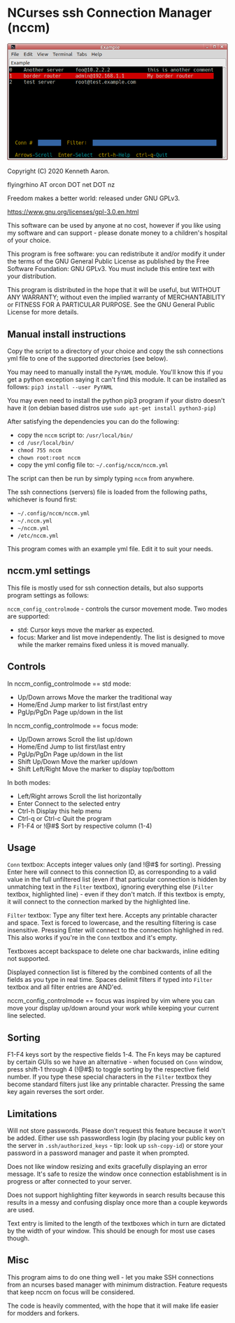 
NCurses ssh Connection Manager (nccm)
=====================================

![](images/program_screenshot.png)

Copyright (C) 2020 Kenneth Aaron.

flyingrhino AT orcon DOT net DOT nz

Freedom makes a better world: released under GNU GPLv3.

https://www.gnu.org/licenses/gpl-3.0.en.html

This software can be used by anyone at no cost, however
if you like using my software and can support - please
donate money to a children's hospital of your choice.

This program is free software: you can redistribute it
and/or modify it under the terms of the GNU General Public
License as published by the Free Software Foundation:
GNU GPLv3. You must include this entire text with your
distribution.

This program is distributed in the hope that it will be
useful, but WITHOUT ANY WARRANTY; without even the implied
warranty of MERCHANTABILITY or FITNESS FOR A PARTICULAR
PURPOSE.
See the GNU General Public License for more details.


Manual install instructions
---------------------------

Copy the script to a directory of your choice and copy
the ssh connections yml file to one of the supported
directories (see below).

You may need to manually install the `PyYAML` module.
You'll know this if you get a python exception saying
it can't find this module. It can be installed as follows:
  `pip3 install --user PyYAML`

You may even need to install the python pip3 program if
your distro doesn't have it (on debian based distros use
`sudo apt-get install python3-pip`)

After satisfying the dependencies you can do the following:
- copy the `nccm` script to: `/usr/local/bin/`
- `cd /usr/local/bin/`
- `chmod 755 nccm`
- `chown root:root nccm`
- copy the yml config file to: `~/.config/nccm/nccm.yml`

The script can then be run by simply typing `nccm`
from anywhere.

The ssh connections (servers) file is loaded from the
following paths, whichever is found first:
- `~/.config/nccm/nccm.yml`
- `~/.nccm.yml`
- `~/nccm.yml`
- `/etc/nccm.yml`

This program comes with an example yml file. Edit it
to suit your needs.


nccm.yml settings
-----------------

This file is mostly used for ssh connection details, but
also supports program settings as follows:

`nccm_config_controlmode` - controls the cursor
movement mode. Two modes are supported:
- std:    Cursor keys move the marker as expected.
- focus:  Marker and list move independently.
          The list is designed to move while the marker
          remains fixed unless it is moved manually.


Controls
--------

In nccm_config_controlmode == std mode:

- Up/Down arrows      Move the marker the traditional way
- Home/End            Jump marker to list first/last entry
- PgUp/PgDn           Page up/down in the list

In nccm_config_controlmode == focus mode:

- Up/Down arrows      Scroll the list up/down
- Home/End            Jump to list first/last entry
- PgUp/PgDn           Page up/down in the list
- Shift Up/Down       Move the marker up/down
- Shift Left/Right    Move the marker to display top/bottom

In both modes:

- Left/Right arrows   Scroll the list horizontally
- Enter               Connect to the selected entry
- Ctrl-h              Display this help menu
- Ctrl-q or Ctrl-c    Quit the program
- F1-F4 or !@#$       Sort by respective column (1-4)


Usage
-----

`Conn` textbox:
Accepts integer values only (and !@#$ for sorting).
Pressing Enter here will connect to this connection ID,
as corresponding to a valid value in the full
unfiltered list (even if that particular connection
is hidden by unmatching text in the `Filter` textbox),
ignoring everything else (`Filter` textbox, highlighted
line) - even if they don't match.
If this textbox is empty, it will connect to the
connection marked by the highlighted line.

`Filter` textbox:
Type any filter text here.
Accepts any printable character and space.
Text is forced to lowercase, and the resulting filtering
is case insensitive.
Pressing Enter will connect to the connection highlighed
in red. This also works if you're in the `Conn` textbox
and it's empty.

Textboxes accept backspace to delete one char backwards,
inline editing not supported.

Displayed connection list is filtered by the combined
contents of all the fields as you type in real time.
Spaces delimit filters if typed into `Filter` textbox
and all filter entries are AND'ed.

nccm_config_controlmode == focus was inspired by vim
where you can move your display up/down around your work
while keeping your current line selected.


Sorting
-------

F1-F4 keys sort by the respective fields 1-4.
The Fn keys may be captured by certain GUIs so we have
an alternative - when focused on `Conn` window, press
shift-1 through 4 (!@#$) to toggle sorting by the
respective field number. If you type these special
characters in the `Filter` textbox they become standard
filters just like any printable character.
Pressing the same key again reverses the sort order.


Limitations
-----------

Will not store passwords. Please don't request this
feature because it won't be added.
Either use ssh passwordless login (by placing your
public key on the server in `.ssh/authorized_keys` - tip:
look up `ssh-copy-id`) or store your password in a
password manager and paste it when prompted.

Does not like window resizing and exits gracefully
displaying an error message.
It's safe to resize the window once connection
establishment is in progress or after connected to
your server.

Does not support highlighting filter keywords in search
results because this results in a messy and confusing
display once more than a couple keywords are used.

Text entry is limited to the length of the textboxes
which in turn are dictated by the width of your window.
This should be enough for most use cases though.


Misc
----

This program aims to do one thing well - let you make SSH
connections from an ncurses based manager with minimum
distraction. Feature requests that keep nccm on focus will
be considered.

The code is heavily commented, with the hope that it will
make life easier for modders and forkers.

